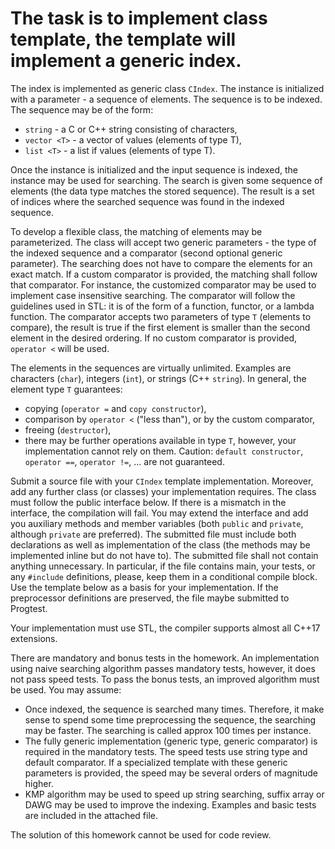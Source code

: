 # The task is to implement class template, the template will implement a generic index.

The index is implemented as generic class `CIndex`. The instance is initialized with a parameter - a sequence of elements. The sequence is to be indexed. The sequence may be of the form:
- `string` - a C or C++ string consisting of characters, 
- `vector <T>` - a vector of values (elements of type T), 
- `list <T>` - a list if values (elements of type T).

Once the instance is initialized and the input sequence is indexed, the instance may be used for searching. The search is given some sequence of elements (the data type matches the stored sequence). The result is a set of indices where the searched sequence was found in the indexed sequence.

To develop a flexible class, the matching of elements may be parameterized. The class will accept two generic parameters - the type of the indexed sequence and a comparator (second optional generic parameter). The searching does not have to compare the elements for an exact match. If a custom comparator is provided, the matching shall follow that comparator. For instance, the customized comparator may be used to implement case insensitive searching. The comparator will follow the guidelines used in STL: it is of the form of a function, functor, or a lambda function. The comparator accepts two parameters of type `T` (elements to compare), the result is true if the first element is smaller than the second element in the desired ordering. If no custom comparator is provided, `operator <` will be used.

The elements in the sequences are virtually unlimited. Examples are characters (`char`), integers (`int`), or strings (C++ `string`). In general, the element type `T` guarantees:
- copying (`operator =` and `copy constructor`),
- comparison by `operator <` ("less than"), or by the custom comparator,
- freeing (`destructor`),
- there may be further operations available in type `T`, however, your implementation cannot rely on them. Caution: `default constructor`, `operator ==`, `operator !=`, ... are not guaranteed.

Submit a source file with your `CIndex` template implementation. Moreover, add any further class (or classes) your implementation requires. The class must follow the public interface below. If there is a mismatch in the interface, the compilation will fail. You may extend the interface and add you auxiliary methods and member variables (both `public` and `private`, although `private` are preferred). The submitted file must include both declarations as well as implementation of the class (the methods may be implemented inline but do not have to). The submitted file shall not contain anything unnecessary. In particular, if the file contains main, your tests, or any `#include` definitions, please, keep them in a conditional compile block. Use the template below as a basis for your implementation. If the preprocessor definitions are preserved, the file maybe submitted to Progtest.

Your implementation must use STL, the compiler supports almost all C++17 extensions.

There are mandatory and bonus tests in the homework. An implementation using naive searching algorithm passes mandatory tests, however, it does not pass speed tests. To pass the bonus tests, an improved algorithm must be used. You may assume:
- Once indexed, the sequence is searched many times. Therefore, it make sense to spend some time preprocessing the sequence, the searching may be faster. The searching is called approx 100 times per instance.
- The fully generic implementation (generic type, generic comparator) is required in the mandatory tests. The speed tests use string type and default comparator. If a specialized template with these generic parameters is provided, the speed may be several orders of magnitude higher.
- KMP algorithm may be used to speed up string searching, suffix array or DAWG may be used to improve the indexing. Examples and basic tests are included in the attached file.

The solution of this homework cannot be used for code review.
